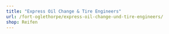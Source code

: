 ```yaml
---
title: "Express Oil Change & Tire Engineers"
url: /fort-oglethorpe/express-oil-change-und-tire-engineers/
shop: Reifen
---
```

